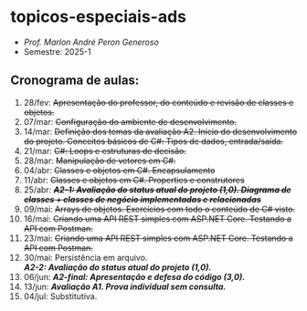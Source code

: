# topicos-especiais-ads
- _Prof. Marlon André Peron Generoso_
- Semestre: 2025-1

## Cronograma de aulas:
1. 28/fev: ~~Apresentação do professor, do conteúdo e revisão de classes e objetos.~~
2. 07/mar: ~~Configuração do ambiente de desenvolvimento.~~
3. 14/mar: ~~Definição dos temas da avaliação A2. Início do desenvolvimento do projeto. Conceitos básicos de C#: Tipos de dados, entrada/saída.~~
4. 21/mar: ~~C#: Loops e estruturas de decisão.~~
5. 28/mar: ~~Manipulação de vetores em C#.~~
6. 04/abr: ~~Classes e objetos em C#. Encapsulamento~~
7. 11/abr: ~~Classes e objetos em C#. Properties e construtores~~
8. 25/abr: ~~**_A2-1: Avaliação do status atual do projeto (1,0). Diagrama de classes + classes de negócio implementadas e relacionadas_**~~
9. 09/mai: ~~Arrays de objetos. Exercícios com todo o conteúdo de C# visto.~~
10. 16/mai: ~~Criando uma API REST simples com ASP.NET Core. Testando a API com Postman.~~
11. 23/mai: ~~Criando uma API REST simples com ASP.NET Core. Testando a API com Postman.~~
12. 30/mai: Persistência em arquivo.
    <br/>**_A2-2: Avaliação do status atual do projeto (1,0)._**
18. 06/jun: **_A2-final: Apresentação e defesa do código (3,0)._**
19. 13/jun: **_Avaliação A1. Prova individual sem consulta._**
20. 04/jul: Substitutiva.
